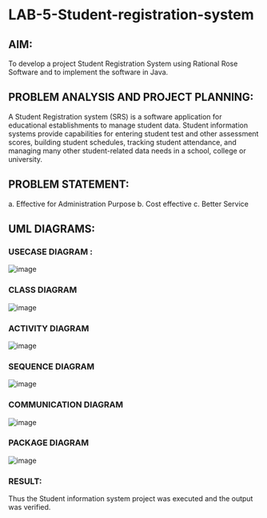 # LAB-5-Student-registration-system

## AIM:
To develop a project Student Registration System using Rational Rose Software and to
implement the software in Java.

## PROBLEM ANALYSIS AND PROJECT PLANNING:
A Student Registration system (SRS) is a software application for educational
establishments to manage student data. Student information systems provide capabilities for
entering student test and other assessment scores, building student schedules, tracking student
attendance, and managing many other student-related data needs in a school, college or
university.

## PROBLEM STATEMENT:
a. Effective for Administration Purpose
b. Cost effective
c. Better Service

## UML DIAGRAMS:

### USECASE DIAGRAM :
![image](https://github.com/Jayabharathi3/LAB-5-Student-registration-system/assets/120367796/5171eaa8-dcb2-4c8d-b87c-5be1ddb107b1)


### CLASS DIAGRAM
![image](https://github.com/Jayabharathi3/LAB-5-Student-registration-system/assets/120367796/1354cffa-3b40-42bd-8aa1-cf148f8217bb)

### ACTIVITY DIAGRAM 
![image](https://github.com/Jayabharathi3/LAB-5-Student-registration-system/assets/120367796/35329547-daaa-4822-93f7-03ae7775d534)


### SEQUENCE DIAGRAM 
![image](https://github.com/Jayabharathi3/LAB-5-Student-registration-system/assets/120367796/121757b1-ec14-4837-a883-96a16eedb423)

### COMMUNICATION DIAGRAM
![image](https://github.com/Jayabharathi3/LAB-5-Student-registration-system/assets/120367796/c9d82c8c-842c-40b8-a263-6d086fe75ed8)


### PACKAGE DIAGRAM
![image](https://github.com/Jayabharathi3/LAB-5-Student-registration-system/assets/120367796/66165c09-29f6-4bce-9df6-109d1f81fba7)


### RESULT:
Thus the Student information system project was executed and the output was
verified.
